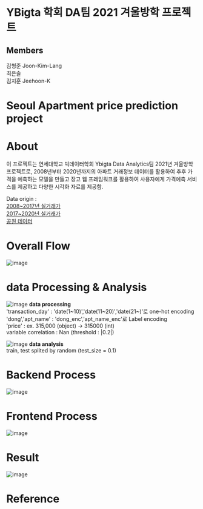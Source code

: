 # YBigta 학회 DA팀 2021 겨울방학 프로젝트
## Members
  김형준 Joon-Kim-Lang    
  최은솔   
  김지훈 Jeehoon-K 
# Seoul Apartment price prediction project

# About
  이 프로젝트는 연세대학교 빅데이터학회 Ybigta Data Analytics팀 2021년 겨울방학 프로젝트로,
  2008년부터 2020년까지의 아파트 거래정보 데이터를 활용하여 추후 가격을 예측하는 모델을 만들고
  장고 웹 프레임워크를 활용하여 사용자에게 가격예측 서비스를 제공하고 다양한 시각화 자료를
  제공함.   
     
  Data origin :   
  [2008~2017년 실거래가](https://dacon.io/competitions/official/21265/data/)   
  [2017~2020년 실거래가](https://rt.molit.go.kr/)   
  [공원 데이터](https://dacon.io/competitions/official/21265/data/)
  
# Overall Flow
![image](https://user-images.githubusercontent.com/61021101/106378798-ca274380-63ea-11eb-931a-56a303b5b3a6.png)

# data Processing & Analysis

![image](https://user-images.githubusercontent.com/61021101/106378867-589bc500-63eb-11eb-970d-c880cc66b5ca.png)
**data processing**   
'transaction_day' : 'date(1\~10)','date(11\~20)','date(21~)'로 one-hot encoding   
'dong','apt_name' : 'dong_enc','apt_name_enc'로 Label encoding   
'price' : ex. 315,000 (object) -> 315000 (int)   
variable correlation : Nan (threshold : |0.2|)


![image](https://user-images.githubusercontent.com/61021101/106378868-5d607900-63eb-11eb-8cd6-350c5231d7f4.png)
**data analysis**   
train, test splited by random (test_size = 0.1)   


# Backend Process

![image](https://user-images.githubusercontent.com/61021101/106378904-98fb4300-63eb-11eb-9d4f-0d1c3be15d13.png)

# Frontend Process

![image](https://user-images.githubusercontent.com/61021101/106378946-d790fd80-63eb-11eb-8be6-7c44502134d7.png)

# Result
![image](https://user-images.githubusercontent.com/61021101/106378988-2048b680-63ec-11eb-893d-4bca470a1197.png)

# Reference

